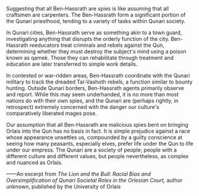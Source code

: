 Suggesting that all Ben-Hassrath are spies is like assuming that all craftsmen are carpenters. The Ben-Hassrath form a significant portion of the Qunari priesthood, tending to a variety of tasks within Qunari society.

In Qunari cities, Ben-Hassrath serve as something akin to a town guard, investigating anything that disrupts the orderly function of the city. Ben-Hassrath reeducators treat criminals and rebels against the Qun, determining whether they must destroy the subject's mind using a poison known as qamek. Those they can rehabilitate through treatment and education are later transferred to simple work details.

In contested or war-ridden areas, Ben-Hassrath coordinate with the Qunari military to track the dreaded Tal-Vashoth rebels, a function similar to bounty hunting. Outside Qunari borders, Ben-Hassrath agents primarily observe and report. While this may seem underhanded, it is no more than most nations do with their own spies, and the Qunari are (perhaps rightly, in retrospect) extremely concerned with the danger our culture's comparatively liberated mages pose.

Our assumption that all Ben-Hassrath are malicious spies bent on bringing Orlais into the Qun has no basis in fact. It is simple prejudice against a race whose appearance unsettles us, compounded by a guilty conscience at seeing how many peasants, especially elves, prefer life under the Qun to life under our empress. The Qunari are a society of people; people with a different culture and different values, but people nevertheless, as complex and nuanced as Orlais.

——An excerpt from <i> The Lion and the Bull: Racial Bias and Oversimplification of Qunari Societal Roles in the Orlesian Court, </i> author unknown, published by the University of Orlais

